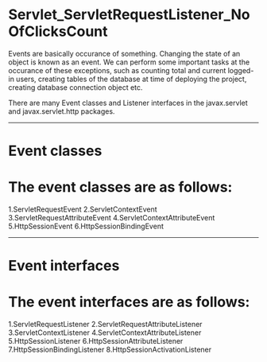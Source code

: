 # Servlet_ServletRequestListener_NoOfClicksCount

Events are basically occurance of something. Changing the state of an object is known as an event.
We can perform some important tasks at the occurance of these exceptions, such as counting total and current logged-in users, creating tables of the database at time of deploying the project, creating database connection object etc.

There are many Event classes and Listener interfaces in the javax.servlet and javax.servlet.http packages.

***********************************************************************************************************
# Event classes

# The event classes are as follows:

  1.ServletRequestEvent
  2.ServletContextEvent
  3.ServletRequestAttributeEvent
  4.ServletContextAttributeEvent
  5.HttpSessionEvent
  6.HttpSessionBindingEvent
  
  ********************************************************************************************
 # Event interfaces

# The event interfaces are as follows:

  1.ServletRequestListener
  2.ServletRequestAttributeListener
  3.ServletContextListener
  4.ServletContextAttributeListener
  5.HttpSessionListener
  6.HttpSessionAttributeListener
  7.HttpSessionBindingListener
  8.HttpSessionActivationListener
